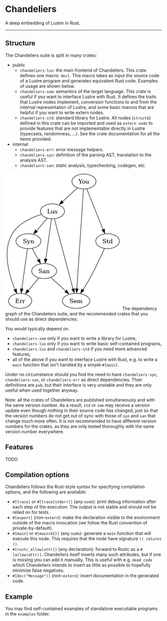 # Chandeliers

A deep embedding of Lustre in Rust.

---

## Structure

The Chandeliers suite is split in many crates:
- public
    - `chandeliers-lus`: the main frontend of Chandeliers.
        This crate defines one macro: `decl`. This macro takes as input the
        source code of a Lustre program and generates equivalent Rust code.
        Examples of usage are shown below.
    - `chandeliers-sem`: semantics of the target language.
        This crate is useful if you want to interface Lustre with Rust.
        It defines the traits that Lustre nodes implement, conversion functions
        to and from the internal representation of Lustre, and some basic macros
        that are helpful if you want to write extern nodes.
    - `chandeliers-std`: standard library for Lustre.
        All nodes (`struct`s) defined in this crate can be imported and used as
        `extern node` to provide features that are not implementable directly
        in Lustre (typecasts, randomness, ...). See the crate documentation for
        all the items provided.
- internal
    - `chandeliers-err`: error message helpers.
    - `chandeliers-syn`: definition of the parsing AST, translation to the analysis AST.
    - `chandeliers-san`: static analysis, typechecking, codegen, etc.

![](deps.png)
The dependency graph of the Chandeliers suite, and the recommended crates
that you should use as direct dependencies.

You would typically depend on
- `chandeliers-sem` only if you want to write a library for Lustre,
- `chandeliers-lus` only if you want to write basic self-contained programs,
- `chandeliers-lus` and `chandeliers-std` if you need more advanced features,
- all of the above if you want to interface Lustre with Rust, e.g. to write a
  `main` function that isn't handled by a simple `#[main]`.

Under no circumstance should you find the need to have `chandeliers-syn`,
`chandeliers-san`, or `chandeliers-err` as direct dependencies. Their definitions
are `pub`, but their interface is very unstable and they are only useful when used
together anyway.

Note: all the crates of Chandeliers are published simultaneously and with the same
version number. As a result, `std` or `sem` may receive a version update even though
nothing in their source code has changed, just so that the version numbers do not
get out of sync with those of `syn` and `san` that change much more often.
It is not recommended to have different version numbers for the crates, as they
are only tested thoroughly with the same version number everywhere.


## Features

TODO


## Compilation options

Chandeliers follows the Rust-style syntax for specifying compilation options,
and the following are available:
- `#[trace]` or `#[trace[stderr]]` (any `node`): print debug information after each step of the execution.
  The output is not stable and should not be relied on for tests.
- `#[export]` (non-`extern`): make the declaration visible to the environment
  outside of the macro invocation (we follow the Rust convention of private-by-default).
- `#[main]` or `#[main(42)]` (any `node`): generate a `main` function that will
  execute this node. This requires that the node have signature `() returns ()`.
- `#[rustc_allow[attr]]` (any declaration): forward to Rustc as a
  `#[allow(attr)]`. Chandeliers itself inserts many such attributes, but if
  one is missing you can add it manually. This is useful with e.g. `dead_code`
  which Chandeliers intends to insert as little as possible to hopefully
  minimize false negatives.
- `#[doc("Message")]` (non-`extern`): insert documentation in the generated code.


## Example

You may find self-contained examples of standalone executable programs in
the `examples` folder.

